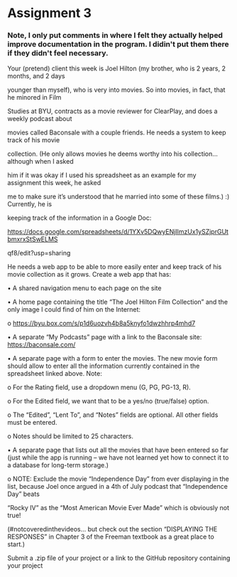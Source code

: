 # Assignment 3

### Note, I only put comments in where I felt they actually helped improve documentation in the program. I didin't put them there if they didn't feel necessary.

Your (pretend) client this week is Joel Hilton (my brother, who is 2 years, 2 months, and 2 days

younger than myself), who is very into movies. So into movies, in fact, that he minored in Film

Studies at BYU, contracts as a movie reviewer for ClearPlay, and does a weekly podcast about

movies called Baconsale with a couple friends. He needs a system to keep track of his movie

collection. (He only allows movies he deems worthy into his collection… although when I asked

him if it was okay if I used his spreadsheet as an example for my assignment this week, he asked

me to make sure it’s understood that he married into some of these films.) :) Currently, he is

keeping track of the information in a Google Doc:

https://docs.google.com/spreadsheets/d/1YXv5DQwyENjIlmzUx1ySZjprGUtbmxrxStSwELMS

qf8/edit?usp=sharing

He needs a web app to be able to more easily enter and keep track of his movie collection as it 
grows. Create a web app that has:

• A shared navigation menu to each page on the site

• A home page containing the title “The Joel Hilton Film Collection” and the only image I
could find of him on the Internet:

o https://byu.box.com/s/p1d6uozvh4b8a5knyfo1dwzhhrp4mhd7

• A separate “My Podcasts” page with a link to the Baconsale site: https://baconsale.com/

• A separate page with a form to enter the movies. The new movie form should allow to enter all the 
information currently contained in the spreadsheet linked above. Note:

o For the Rating field, use a dropdown menu (G, PG, PG-13, R).

o For the Edited field, we want that to be a yes/no (true/false) option.

o The “Edited”, “Lent To”, and “Notes” fields are optional. All other fields must be
entered.

o Notes should be limited to 25 characters.

• A separate page that lists out all the movies that have been entered so far (just while the app 
is running – we have not learned yet how to connect it to a database for long-term storage.)

o NOTE: Exclude the movie “Independence Day” from ever displaying in the list,
because Joel once argued in a 4th 
of July podcast that “Independence Day” beats

“Rocky IV” as the “Most American Movie Ever Made” which is obviously not true!

(#notcoveredinthevideos… but check out the section “DISPLAYING THE 
RESPONSES” in Chapter 3 of the Freeman textbook as a great place to start.)

Submit a .zip file of your project or a link to the GitHub repository containing your project

